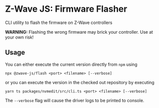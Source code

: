 # Z-Wave JS: Firmware Flasher

CLI utility to flash the firmware on Z-Wave controllers

**WARNING:** Flashing the wrong firmware may brick your controller. Use at your own risk!

## Usage

You can either execute the current version directly from `npm` using

```
npx @zwave-js/flash <port> <filename> [--verbose]
```

or you can execute the version in the checked out repository by executing

```
yarn ts packages/nvmedit/src/cli.ts <port> <filename> [--verbose]
```

The `--verbose` flag will cause the driver logs to be printed to console.
